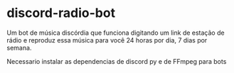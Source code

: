 # discord-radio-bot

Um bot de música discórdia que funciona digitando um link de estação de rádio e reproduz essa música para você 24 horas por dia, 7 dias por semana.

Necessario instalar as dependencias de discord py e de FFmpeg para bots
